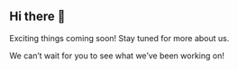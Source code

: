 ## Hi there 👋
Exciting things coming soon! Stay tuned for more about us.

We can’t wait for you to see what we’ve been working on!
